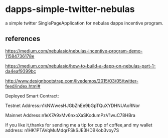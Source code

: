 # dapps-simple-twitter-nebulas
a simple twitter SinglePageApplication for nebulas dapps incentive program.

## references

https://medium.com/nebulasio/nebulas-incentive-program-demo-11584736178e

https://medium.com/nebulasio/how-to-build-a-dapp-on-nebulas-part-1-da4eaf9399bc

http://www.designbootstrap.com/livedemos/2015/03/05/twitter-feed/index.html#

Deployed Smart Contract:

Testnet Address:n1kNWwesHJGbZhEe9bGpTQuXYDHNUAoRNor

Mainnet Address:n1eX7A9xMv6nxoXaSKodumPzV1wuC78HBra

If you like it,thanks for sending me a tip for cup of coffee,and my wallet address: n1HK1PTAVqMuMdqrFSkSJE3HDBKob3voy7S

